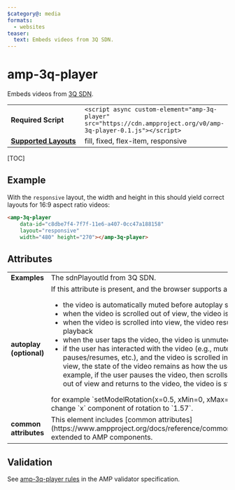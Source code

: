 ```yaml
---
$category@: media
formats:
  - websites
teaser:
  text: Embeds videos from 3Q SDN.
---
```

<!---
Copyright 2017 The AMP HTML Authors. All Rights Reserved.

Licensed under the Apache License, Version 2.0 (the "License");
you may not use this file except in compliance with the License.
You may obtain a copy of the License at

      http://www.apache.org/licenses/LICENSE-2.0

Unless required by applicable law or agreed to in writing, software
distributed under the License is distributed on an "AS-IS" BASIS,
WITHOUT WARRANTIES OR CONDITIONS OF ANY KIND, either express or implied.
See the License for the specific language governing permissions and
limitations under the License.
-->

# amp-3q-player
Embeds videos from <a href="https://www.3qsdn.com/en/">3Q SDN</a>.
<table>
  <tr>
    <td width="40%"><strong>Required Script</strong></td>
    <td><code>&lt;script async custom-element="amp-3q-player" src="https://cdn.ampproject.org/v0/amp-3q-player-0.1.js">&lt;/script></code></td>
  </tr>
  <tr>
    <td class="col-fourty"><strong><a href="https://www.ampproject.org/docs/guides/responsive/control_layout.html">Supported Layouts</a></strong></td>
    <td>fill, fixed, flex-item, responsive</td>
  </tr>
</table>

[TOC]

## Example

With the `responsive` layout, the width and height in this should yield correct layouts for 16:9 aspect ratio videos:

```html
<amp-3q-player
    data-id="c8dbe7f4-7f7f-11e6-a407-0cc47a188158"
    layout="responsive"
    width="480" height="270"></amp-3q-player>
```

## Attributes

<table>
  <tr>
    <td width="40%"><strong><strong>Examples</strong></td>
    <td>The sdnPlayoutId from 3Q SDN.</td>
  </tr>
  <tr>
    <td width="40%"><strong>autoplay (optional)</strong></td>
    <td >If this attribute is present, and the browser supports autoplay:
      <ul>
        <li>the video is automatically muted before autoplay starts</li>
        <li>when the video is scrolled out of view, the video is paused</li>
        <li>when the video is scrolled into view, the video resumes playback</li>
        <li>when the user taps the video, the video is unmuted</li>
        <li>if the user has interacted with the video (e.g., mutes/unmutes, pauses/resumes, etc.), and the video is scrolled in or out of view, the state of the video remains as how the user left it.  For example, if the user pauses the video, then scrolls the video out of view and returns to the video, the video is still paused.</li>
      </ul>
    for example `setModelRotation(x=0.5, xMin=0, xMax=3.14)` will change `x` component of rotation to `1.57`.</td>
  </tr>
  <tr>
    <td width="40%"><strong><strong>common attributes</strong></td>
    <td>This element includes [common attributes](https://www.ampproject.org/docs/reference/common_attributes) extended to AMP components.</td>
  </tr>
</table>

## Validation

See [amp-3q-player rules](https://github.com/ampproject/amphtml/blob/master/extensions/amp-3q-player/validator-amp-3q-player.protoascii) in the AMP validator specification.
